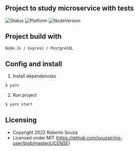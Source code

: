 ## Project to study microservice with tests

![Status](https://img.shields.io/badge/status-under%20development-orange.svg) ![Platform](https://img.shields.io/badge/platform-linux--64%20%7C%20win--64%20%7C%20osx--64-lightgrey.svg) ![NodeVersion](https://img.shields.io/badge/NodeJS-%3E%3D%2016.14-blue.svg)

## Project build with

```bash
Node.Js / Express / PostgreSQL
```

## Config and install

1) Install dependencies
```bash
$ yarn
```
2) Run project
```bash
$ yarn start
```

## Licensing

- Copyright 2022 Roberto Souza
- Licensed under MIT (https://github.com/souzajr/ms-user/blob/master/LICENSE)
